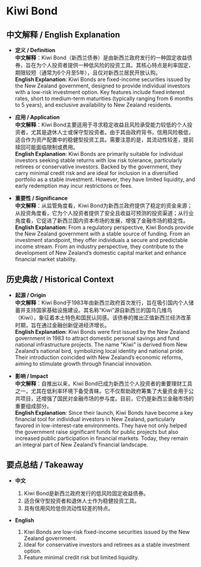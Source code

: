 # Kiwi Bond

## 中文解释 / English Explanation

* **定义 / Definition**  
  **中文解释**：Kiwi Bond（新西兰债券）是由新西兰政府发行的一种固定收益债券，旨在为个人投资者提供一种低风险的投资工具。其核心特点是利率固定、期限较短（通常为6个月至5年），且仅对新西兰居民开放认购。  
  **English Explanation**: Kiwi Bonds are fixed-income securities issued by the New Zealand government, designed to provide individual investors with a low-risk investment option. Key features include fixed interest rates, short to medium-term maturities (typically ranging from 6 months to 5 years), and exclusive availability to New Zealand residents.

* **应用 / Application**  
  **中文解释**：Kiwi Bond主要适用于寻求稳定收益且风险承受能力较低的个人投资者，尤其是退休人士或保守型投资者。由于其由政府背书，信用风险极低，适合作为资产配置中的稳健型投资工具。需要注意的是，其流动性较差，提前赎回可能面临限制或费用。  
  **English Explanation**: Kiwi Bonds are primarily suitable for individual investors seeking stable returns with low risk tolerance, particularly retirees or conservative investors. Backed by the government, they carry minimal credit risk and are ideal for inclusion in a diversified portfolio as a stable investment. However, they have limited liquidity, and early redemption may incur restrictions or fees.

* **重要性 / Significance**  
  **中文解释**：从监管角度看，Kiwi Bond为新西兰政府提供了稳定的资金来源；从投资角度看，它为个人投资者提供了安全且收益可预测的投资渠道；从行业角度看，它促进了新西兰国内资本市场的发展，增强了金融市场的稳定性。  
  **English Explanation**: From a regulatory perspective, Kiwi Bonds provide the New Zealand government with a stable source of funding. From an investment standpoint, they offer individuals a secure and predictable income stream. From an industry perspective, they contribute to the development of New Zealand’s domestic capital market and enhance financial market stability.

## 历史典故 / Historical Context

* **起源 / Origin**  
  **中文解释**：Kiwi Bond于1983年由新西兰政府首次发行，旨在吸引国内个人储蓄并支持国家基础设施建设。其名称“Kiwi”源自新西兰的国鸟几维鸟（Kiwi），象征着本土特色和国民认同感。该债券的推出正值新西兰经济改革时期，旨在通过金融创新促进经济增长。  
  **English Explanation**: Kiwi Bonds were first issued by the New Zealand government in 1983 to attract domestic personal savings and fund national infrastructure projects. The name "Kiwi" is derived from New Zealand’s national bird, symbolizing local identity and national pride. Their introduction coincided with New Zealand’s economic reforms, aiming to stimulate growth through financial innovation.

* **影响 / Impact**  
  **中文解释**：自推出以来，Kiwi Bond已成为新西兰个人投资者的重要理财工具之一，尤其在低利率环境下备受青睐。它不仅帮助政府筹集了大量资金用于公共项目，还增强了国民对金融市场的参与度。目前，它仍是新西兰金融市场的重要组成部分。  
  **English Explanation**: Since their launch, Kiwi Bonds have become a key financial tool for individual investors in New Zealand, particularly favored in low-interest-rate environments. They have not only helped the government raise significant funds for public projects but also increased public participation in financial markets. Today, they remain an integral part of New Zealand’s financial landscape.

## 要点总结 / Takeaway

* **中文**  
  1. Kiwi Bond是新西兰政府发行的低风险固定收益债券。
  2. 适合保守型投资者和退休人士作为稳健投资工具。
  3. 具有信用风险低但流动性较差的特点。

* **English**  
  1. Kiwi Bonds are low-risk fixed-income securities issued by the New Zealand government.
  2. Ideal for conservative investors and retirees as a stable investment option.
  3. Feature minimal credit risk but limited liquidity.
